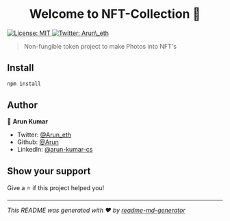 <h1 align="center">Welcome to NFT-Collection 👋</h1>
<p>
  <a href="#" target="_blank">
    <img alt="License: MIT" src="https://img.shields.io/badge/License-MIT-yellow.svg" />
  </a>
  <a href="https://twitter.com/Arun\_eth" target="_blank">
    <img alt="Twitter: Arun\_eth" src="https://img.shields.io/twitter/follow/Arun\_eth.svg?style=social" />
  </a>
</p>

> Non-fungible token project to make Photos into NFT's 

## Install

```sh
npm install
```

## Author

👤 **Arun Kumar**

* Twitter: [@Arun\_eth](https://twitter.com/Arun\_eth)
* Github: [@Arun](https://github.com/Arun)
* LinkedIn: [@arun-kumar-cs](https://linkedin.com/in/arun-kumar-cs)

## Show your support

Give a ⭐️ if this project helped you!

***
_This README was generated with ❤️ by [readme-md-generator](https://github.com/kefranabg/readme-md-generator)_